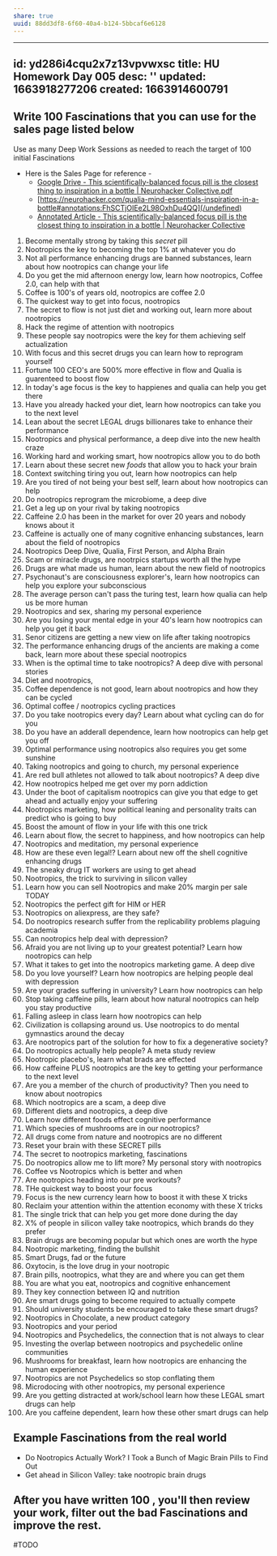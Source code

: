 ```yaml
---
share: true
uuid: 88dd3df8-6f60-40a4-b124-5bbcaf6e6128
---
```

---
id: yd286i4cqu2x7z13vpvwxsc
title: HU Homework Day 005
desc: ''
updated: 1663918277206
created: 1663914600791
---

## Write 100 Fascinations that you can use for the sales page listed below

Use as many Deep Work Sessions as needed to reach the target of 100 initial Fascinations

* Here is the Sales Page for reference - 
  * [Google Drive - This scientifically-balanced focus pill is the closest thing to inspiration in a bottle | Neurohacker Collective.pdf](https://drive.google.com/file/d/1q8Y1PKpvrA985L3KE5RosykNn6_gv7Uu/view)
  * [https://neurohacker.com/qualia-mind-essentials-inspiration-in-a-bottle#annotations:FhSCTjOIEe2L98OxhDu4QQ](/undefined)
  * [Annotated Article - This scientifically-balanced focus pill is the closest thing to inspiration in a bottle | Neurohacker Collective](https://hyp.is/FhSCTjOIEe2L98OxhDu4QQ/neurohacker.com/qualia-mind-essentials-inspiration-in-a-bottle)


1. Become mentally strong by taking this *secret* pill
2. Nootropics the key to becoming the top 1% at whatever you do
3. Not all performance enhancing drugs are banned substances, learn about how nootropics can change your life
4. Do you get the mid afternoon energy low, learn how nootropics, Coffee 2.0, can help with that
5. Coffee is 100's of years old, nootropics are coffee 2.0
6. The quickest way to get into focus, nootropics
7. The secret to flow is not just diet and working out, learn more about nootropics
8. Hack the regime of attention with nootropics
9. These people say nootropics were the key for them achieving self actualization
10. With focus and this secret drugs you can learn how to reprogram yourself
11. Fortune 100 CEO's are 500% more effective in flow and Qualia is guarenteed to boost flow
12. In today's age focus is the key to happienes and qualia can help you get there
13. Have you already hacked your diet, learn how nootropics can take you to the next level
14. Lean about the secret LEGAL drugs billionares take to enhance their performance
15. Nootropics and physical performance, a deep dive into the new health craze
16. Working hard and working smart, how nootropics allow you to do both
17. Learn about these secret new *foods* that allow you to hack your brain
18. Context switching tiring you out, learn how nootropics can help
19. Are you tired of not being your best self, learn about how nootropics can help
20. Do nootropics reprogram the microbiome, a deep dive
21. Get a leg up on your rival by taking nootropics
22. Caffeine 2.0 has been in the market for over 20 years and nobody knows about it
23. Caffeine is actually one of many cognitive enhancing substances, learn about the field of nootropics
24. Nootropics Deep Dive, Qualia, First Person, and Alpha Brain
25. Scam or miracle drugs, are nootrpics startups worth all the hype
26. Drugs are what made us human, learn about the new field of nootropics
27. Psychonaut's are consciousness explorer's, learn how nootropics can help you explore your subconscious
28. The average person can't pass the turing test, learn how qualia can help us be more human
29. Nootropics and sex, sharing my personal experience
30. Are you losing your mental edge in your 40's learn how nootropics can help you get it back
31. Senor citizens are getting a new view on life after taking nootropics
32. The performance enhancing drugs of the ancients are making a come back, learn more about these special nootropics
33. When is the optimal time to take nootropics? A deep dive with personal stories
34. Diet and nootropics, 
35. Coffee dependence is not good, learn about nootropics and how they can be cycled
36. Optimal coffee / nootropics cycling practices
37. Do you take nootropics every day? Learn about what cycling can do for you
38. Do you have an adderall dependence, learn how nootropics can help get you off
39. Optimal performance using nootropics also requires you get some sunshine
40. Taking nootropics and going to church, my personal experience
41. Are red bull athletes not allowed to talk about nootropics? A deep dive
42. How nootropics helped me get over my porn addiction
43. Under the boot of capitalism nootropics can give you that edge to get ahead and actually enjoy your suffering
44. Nootropics marketing, how political leaning and personality traits can predict who is going to buy
45. Boost the amount of flow in your life with this one trick
46. Learn about flow, the secret to happiness, and how nootropics can help
47. Nootropics and meditation, my personal experience
48. How are these even legal!? Learn about new off the shell cognitive enhancing drugs
49. The sneaky drug IT workers are using to get ahead
50. Nootropics, the trick to surviving in silicon valley 
51. Learn how you can sell Nootropics and make 20% margin per sale TODAY
52. Nootropics the perfect gift for HIM or HER
53. Nootropics on aliexpress, are they safe?
54. Do nootropics research suffer from the replicability problems plaguing academia
55. Can nootropics help deal with depression?
56. Afraid you are not living up to your greatest potential? Learn how nootropics can help
57. What it takes to get into the nootropics marketing game. A deep dive
58. Do you love yourself? Learn how nootropics are helping people deal with depression
59. Are your grades suffering in university? Learn how nootropics can help
60. Stop taking caffeine pills, learn about how natural nootropics can help you stay productive
61. Falling asleep in class learn how nootropics can help
62. Civilization is collapsing around us. Use nootropics to do mental gymnastics around the decay
63. Are nootropics part of the solution for how to fix a degenerative society?
64. Do nootropics actually help people? A meta study review
65. Nootropic placebo's, learn what brads are effected
66. How caffeine PLUS nootropics are the key to getting your performance to the next level
67. Are you a member of the church of productivity? Then you need to know about nootropics
68. Which nootropics are a scam, a deep dive
69. Different diets and nootropics, a deep dive
70. Learn how different foods effect cognitive performance
71. Which species of mushrooms are in our nootropics?
72. All drugs come from nature and nootropics are no different
73. Reset your brain with these SECRET pills
74. The secret to nootropics marketing, fascinations
75. Do nootropics allow me to lift more? My personal story with nootropics
76. Coffee vs Nootropics which is better and when
77. Are nootropics heading into our pre workouts?
78. THe quickest way to boost your focus
79. Focus is the new currency learn how to boost it with these X tricks
80. Reclaim your attention within the attention economy with these X tricks
81. The single trick that can help you get more done during the day
82. X% of people in silicon valley take nootropics, which brands do they prefer
83. Brain drugs are becoming popular but which ones are worth the hype
84. Nootropic marketing, finding the bullshit
85. Smart Drugs, fad or the future
86. Oxytocin, is the love drug in your nootropic
87. Brain pills, nootropics, what they are and where you can get them
88. You are what you eat, nootropics and cognitive enhancement
89. They key connection between IQ and nutrition
90. Are smart drugs going to become required to actually compete
91. Should university students be encouraged to take these smart drugs?
92. Nootropics in Chocolate, a new product category
93. Nootropics and your period
94. Nootropics and Psychedelics, the connection that is not always to clear
95. Investing the overlap between nootropics and psychedelic online communities
96. Mushrooms for breakfast, learn how nootropics are enhancing the human experience
97. Nootropics are not Psychedelics so stop conflating them
98. Microdocing with other nootropics, my personal experience
99. Are you getting distracted at work/school learn how these LEGAL smart drugs can help
100. Are you caffeine dependent, learn how these other smart drugs can help

## Example Fascinations from the real world

* Do Nootropics Actually Work? I Took a Bunch of Magic Brain Pills to Find Out
* Get ahead in Silicon Valley: take nootropic brain drugs

## After you have written 100 , you'll then review your work, filter out the bad Fascinations and improve the rest.

#TODO